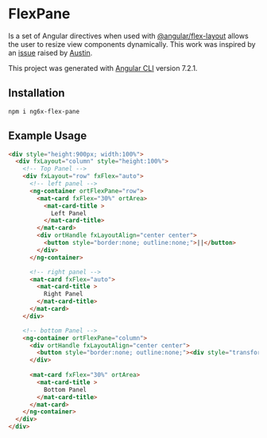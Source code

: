 # FlexPane
Is a set of Angular directives when used with [@angular/flex-layout](https://github.com/angular/flex-layout) allows the user to resize view components dynamically.  This work was inspired by an [issue](https://github.com/angular/flex-layout/issues/266) raised by [Austin](https://github.com/amcdnl).

This project was generated with [Angular CLI](https://github.com/angular/angular-cli) version 7.2.1.

## Installation
`npm i ng6x-flex-pane`

## Example Usage
```html
<div style="height:900px; width:100%">
  <div fxLayout="column" style="height:100%">
    <!-- Top Panel -->
    <div fxLayout="row" fxFlex="auto">
      <!-- left panel -->
      <ng-container ortFlexPane="row">
        <mat-card fxFlex="30%" ortArea>
          <mat-card-title >
            Left Panel
          </mat-card-title>
        </mat-card>
        <div ortHandle fxLayoutAlign="center center">
          <button style="border:none; outline:none;">||</button>
        </div>      
      </ng-container>

      <!-- right panel -->
      <mat-card fxFlex="auto">
        <mat-card-title >
          Right Panel
        </mat-card-title>
      </mat-card>
    </div>

    <!-- bottom Panel -->
    <ng-container ortFlexPane="column">
      <div ortHandle fxLayoutAlign="center center">
        <button style="border:none; outline:none;"><div style="transform:rotate(90deg)">||</div></button>
      </div>      
    
      <mat-card fxFlex="30%" ortArea>
        <mat-card-title >
          Bottom Panel
        </mat-card-title>
      </mat-card>  
    </ng-container>
  </div>
</div>
```